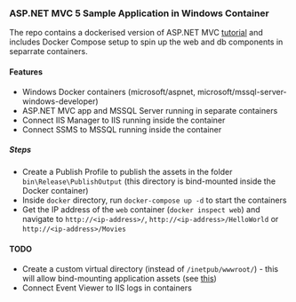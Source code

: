 ### ASP.NET MVC 5 Sample Application in Windows Container

The repo contains a dockerised version of ASP.NET MVC [tutorial](https://docs.microsoft.com/en-us/aspnet/mvc/overview/getting-started/introduction/) and includes Docker Compose setup to spin up the web and db components in separrate containers.

#### Features

+ Windows Docker containers (microsoft/aspnet, microsoft/mssql-server-windows-developer)
+ ASP.NET MVC app and MSSQL Server running in separate containers
+ Connect IIS Manager to IIS running inside the container
+ Connect SSMS to MSSQL running inside the container


##### Steps

+ Create a Publish Profile to publish the assets in the folder `bin\Release\PublishOutput` (this directory is bind-mounted inside the Docker container)
+ Inside `docker` directory, run `docker-compose up -d` to start the containers
+ Get the IP address of the `web` container (`docker inspect web`) and navigate to `http://<ip-address>/`, `http://<ip-address>/HelloWorld` or `http://<ip-address>/Movies`

#### TODO

+ Create a custom virtual directory (instead of `/inetpub/wwwroot/`) - this will allow bind-mounting application assets (see [this](https://blog.sixeyed.com/docker-volumes-on-windows-the-case-of-the-g-drive/))
+ Connect Event Viewer to IIS logs in containers    